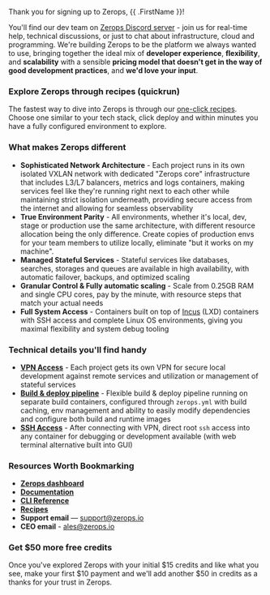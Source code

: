 [//]: # (Welcome to Zerops)

Thank you for signing up to Zerops, {{ .FirstName }}!

You'll find our dev team on [Zerops Discord server](https://discord.gg/zeropsio) - join us for real-time help, technical discussions, or just to chat about infrastructure, cloud and programming. We're building Zerops to be the platform we always wanted to use, bringing together the ideal mix of **developer experience**, **flexibility**, and **scalability** with a sensible **pricing model that doesn't get in the way of good development practices**, and **we'd love your input**.

### Explore Zerops through recipes (quickrun)
The fastest way to dive into Zerops is through our [one-click recipes](https://app.zerops.io/dashboard/recipes). Choose one similar to your tech stack, click deploy and within minutes you have a fully configured environment to explore.

### What makes Zerops different
- **Sophisticated Network Architecture** - Each project runs in its own isolated VXLAN network with dedicated "Zerops core" infrastructure that includes L3/L7 balancers, metrics and logs containers, making services feel like they're running right next to each other while maintaining strict isolation underneath, providing secure access from the internet and allowing for seamless observability
- **True Environment Parity** - All environments, whether it's local, dev, stage or production use the same architecture, with different resource allocation being the only difference. Create copies of production envs for your team members to utilize locally, eliminate "but it works on my machine".
- **Managed Stateful Services** - Stateful services like databases, searches, storages and queues are available in high availability, with automatic failover, backups, and optimized scaling 
- **Granular Control & Fully automatic scaling** - Scale from 0.25GB RAM and single CPU cores, pay by the minute, with resource steps that match your actual needs
- **Full System Access** - Containers built on top of [Incus](https://linuxcontainers.org/incus/) (LXD) containers with SSH access and complete Linux OS environments, giving you maximal flexibility and system debug tooling

### Technical details you'll find handy
- **[VPN Access](https://docs.zerops.io/references/vpn)** - Each project gets its own VPN for secure local development against remote services and utilization or management of stateful services
- **[Build & deploy pipeline](https://docs.zerops.io/features/pipeline)** - Flexible build & deploy pipeline running on separate build containers, configured through `zerops.yml` with build caching, env management and ability to easily modify dependencies and configure both build and runtime images
- **[SSH Access](https://docs.zerops.io/references/ssh)** - After connecting with VPN, direct root `ssh` access into any container for debugging or development available (with web terminal alternative built into GUI)

### Resources Worth Bookmarking
- **[Zerops dashboard](https://app.zerops.io/)**
- **[Documentation](https://docs.zerops.io/)**
- **[CLI Reference](https://docs.zerops.io/references/cli)**
- **[Recipes](https://app.zerops.io/dashboard/recipes)**
- **Support email** — support@zerops.io
- **CEO email** - ales@zerops.io

### Get $50 more free credits
Once you've explored Zerops with your initial $15 credits and like what you see, make your first $10 payment and we'll add another $50 in credits as a thanks for your trust in Zerops.
